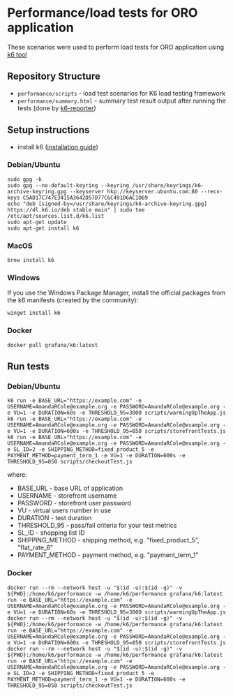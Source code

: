 # Performance/load tests for ORO application

These scenarios were used to perform load tests for ORO application using [k6 tool](https://k6.io)

## Repository Structure

- `performance/scripts` - load test scenarios for K6 load testing framework
- `performance/summary.html` - summary test result output after running the tests (done by [k6-reporter](https://github.com/benc-uk/k6-reporter))

## Setup instructions

- install k6 ([installation guide](https://k6.io/docs/getting-started/installation/))

### Debian/Ubuntu

```
sudo gpg -k
sudo gpg --no-default-keyring --keyring /usr/share/keyrings/k6-archive-keyring.gpg --keyserver hkp://keyserver.ubuntu.com:80 --recv-keys C5AD17C747E3415A3642D57D77C6C491D6AC1D69
echo "deb [signed-by=/usr/share/keyrings/k6-archive-keyring.gpg] https://dl.k6.io/deb stable main" | sudo tee /etc/apt/sources.list.d/k6.list
sudo apt-get update
sudo apt-get install k6
```

### MacOS

`brew install k6`

### Windows

If you use the Windows Package Manager, install the official packages from the k6 manifests (created by the community):

`winget install k6`

### Docker

`docker pull grafana/k6:latest`

## Run tests

### Debian/Ubuntu
```
k6 run -e BASE_URL="https://example.com" -e USERNAME=AmandaRCole@example.org -e PASSWORD=AmandaRCole@example.org -e VU=1 -e DURATION=60s -e THRESHOLD_95=3000 scripts/warmingUpTheApp.js
k6 run -e BASE_URL="https://example.com" -e USERNAME=AmandaRCole@example.org -e PASSWORD=AmandaRCole@example.org -e VU=1 -e DURATION=600s -e THRESHOLD_95=850 scripts/storefrontTests.js
k6 run -e BASE_URL="https://example.com" -e USERNAME=AmandaRCole@example.org -e PASSWORD=AmandaRCole@example.org -e SL_ID=2 -e SHIPPING_METHOD=fixed_product_5 -e PAYMENT_METHOD=payment_term_1 -e VU=1 -e DURATION=600s -e THRESHOLD_95=850 scripts/checkoutTest.js
```
where:
- BASE_URL - base URL of application
- USERNAME - storefront username
- PASSWORD - storefront user password
- VU - virtual users number in use
- DURATION - test duration
- THRESHOLD_95 - pass/fail criteria for your test metrics
- SL_ID - shopping list ID
- SHIPPING_METHOD - shipping method, e.g. "fixed_product_5", "flat_rate_6"
- PAYMENT_METHOD - payment method, e.g. "payment_term_1"


### Docker

```
docker run --rm --network host -u "$(id -u):$(id -g)" -v ${PWD}:/home/k6/performance -w /home/k6/performance grafana/k6:latest run -e BASE_URL="https://example.com" -e USERNAME=AmandaRCole@example.org -e PASSWORD=AmandaRCole@example.org -e VU=1 -e DURATION=60s -e THRESHOLD_95=3000 scripts/warmingUpTheApp.js
docker run --rm --network host -u "$(id -u):$(id -g)" -v ${PWD}:/home/k6/performance -w /home/k6/performance grafana/k6:latest run -e BASE_URL="https://example.com" -e USERNAME=AmandaRCole@example.org -e PASSWORD=AmandaRCole@example.org -e VU=1 -e DURATION=600s -e THRESHOLD_95=850 scripts/storefrontTests.js
docker run --rm --network host -u "$(id -u):$(id -g)" -v ${PWD}:/home/k6/performance -w /home/k6/performance grafana/k6:latest run -e BASE_URL="https://example.com" -e USERNAME=AmandaRCole@example.org -e PASSWORD=AmandaRCole@example.org -e SL_ID=2 -e SHIPPING_METHOD=fixed_product_5 -e PAYMENT_METHOD=payment_term_1 -e VU=1 -e DURATION=600s -e THRESHOLD_95=850 scripts/checkoutTest.js
```
